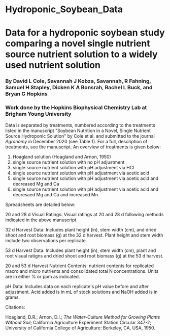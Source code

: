 # Hydroponic_Soybean_Data
# Data for a hydroponic soybean study comparing a novel single nutrient source nutrient solution to a widely used nutrient solution
### By David L Cole, Savannah J Kobza, Savannah, R Fahning, Samuel H Stapley, Dicken K A Bonsrah, Rachel L Buck, and Bryan G Hopkins
### Work done by the Hopkins Biophysical Chemistry Lab at Brigham Young University


Data is separated by treatments, numbered according to the treatments listed in the manuscript "Soybean Nutrition in a Novel, Single Nutrient Source Hydroponic Solution" 
by Cole et al. and submitted to the journal _Agronomy_ in December 2020 (see Table 1). For a full, description of treatments, see the manuscript.
An overview of treatments is given below:

1. Hoagland solution (Hoagland and Arnon, 1950)
2. single source nutrient solution with no pH adjustment
3. single source nutrient solution with pH adjustment via HCl
4. single source nutrient solution with pH adjustment via acetic acid
5. single source nutrient solution with pH adjustment via acetic acid and decreased Mg and Ca
6. single source nutrient solution with pH adjustment via acetic acid and decresaed Mg and Ca and increased Mn.

Spreadsheets are detailed below:

20 and 28 d Visual Ratings: Visual ratings at 20 and 28 d following methods indicated in the above manuscript.

32 d Harvest Data: Includes plant height (in), stem width (cm), and dried shoot and root biomass (g) at the 32 d harvest. 
Plant height and stem width include two observations per replicate.

53 d Harvest Data: Includes plant height (in), stem width (cm), plant and root visual ratigns and dried shoot and root
biomass (g) at the 53 d harvest.

20 and 53 d Harvest Nutrient Contents: nutrient contents for replicated macro and micro nutrients and consolidated total N
concentrations. Units are in either % or ppm as indicated.

pH Data: Includes data on each replicate's pH value before and after adjustment. Acid added is in mL of 
stock solutions and NaOH added is in grams.

Citations:

Hoagland, D.R.; Arnon, D.I.; _The Water-Culture Method for Growing Plants Without Soil_; California Agriculture Experiment Station Circular 347-2; University of California College of Agriculture: Berkeley, CA, USA, 1950.
